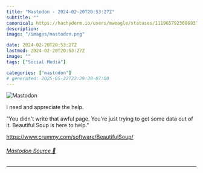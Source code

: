 ```yaml
---
title: "Mastodon - 2024-02-20T20:53:27Z"
subtitle: ""
canonical: https://hachyderm.io/users/mweagle/statuses/111965792308693798
description:
image: "/images/mastodon.png"

date: 2024-02-20T20:53:27Z
lastmod: 2024-02-20T20:53:27Z
image: ""
tags: ["Social Media"]

categories: ["mastodon"]
# generated: 2025-05-22T22:29:20-07:00
---
```

![Mastodon](/images/mastodon.png)

<p>I need and appreciate the help. </p><p>&quot;You didn&#39;t write that awful page. You&#39;re just trying to get some data out of it. Beautiful Soup is here to help.&quot;</p><p><a href="https://www.crummy.com/software/BeautifulSoup/" target="_blank" rel="nofollow noopener noreferrer" translate="no"><span class="invisible">https://www.</span><span class="ellipsis">crummy.com/software/BeautifulS</span><span class="invisible">oup/</span></a></p>


###### [Mastodon Source 🐘](https://hachyderm.io/@mweagle/111965792308693798)

___
